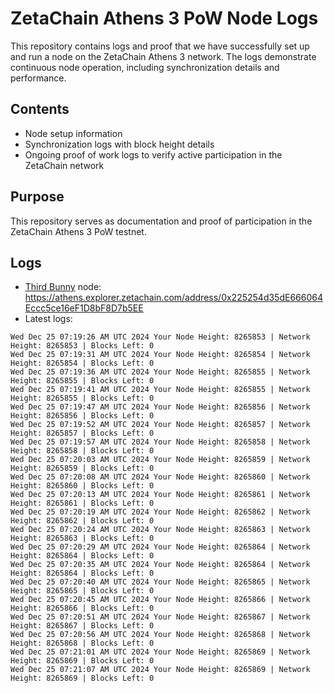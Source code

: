 # ZetaChain Athens 3 PoW Node Logs
This repository contains logs and proof that we have successfully set up and run a node on the ZetaChain Athens 3 network. The logs demonstrate continuous node operation, including synchronization details and performance.

## Contents
- Node setup information
- Synchronization logs with block height details
- Ongoing proof of work logs to verify active participation in the ZetaChain network

## Purpose
This repository serves as documentation and proof of participation in the ZetaChain Athens 3 PoW testnet.

## Logs

- [Third Bunny](https://thirdbunny.xyz/) node: https://athens.explorer.zetachain.com/address/0x225254d35dE666064Eccc5ce16eF1D8bF8D7b5EE
- Latest logs:
```
Wed Dec 25 07:19:26 AM UTC 2024 Your Node Height: 8265853 | Network Height: 8265853 | Blocks Left: 0
Wed Dec 25 07:19:31 AM UTC 2024 Your Node Height: 8265854 | Network Height: 8265854 | Blocks Left: 0
Wed Dec 25 07:19:36 AM UTC 2024 Your Node Height: 8265855 | Network Height: 8265855 | Blocks Left: 0
Wed Dec 25 07:19:41 AM UTC 2024 Your Node Height: 8265855 | Network Height: 8265855 | Blocks Left: 0
Wed Dec 25 07:19:47 AM UTC 2024 Your Node Height: 8265856 | Network Height: 8265856 | Blocks Left: 0
Wed Dec 25 07:19:52 AM UTC 2024 Your Node Height: 8265857 | Network Height: 8265857 | Blocks Left: 0
Wed Dec 25 07:19:57 AM UTC 2024 Your Node Height: 8265858 | Network Height: 8265858 | Blocks Left: 0
Wed Dec 25 07:20:03 AM UTC 2024 Your Node Height: 8265859 | Network Height: 8265859 | Blocks Left: 0
Wed Dec 25 07:20:08 AM UTC 2024 Your Node Height: 8265860 | Network Height: 8265860 | Blocks Left: 0
Wed Dec 25 07:20:13 AM UTC 2024 Your Node Height: 8265861 | Network Height: 8265861 | Blocks Left: 0
Wed Dec 25 07:20:19 AM UTC 2024 Your Node Height: 8265862 | Network Height: 8265862 | Blocks Left: 0
Wed Dec 25 07:20:24 AM UTC 2024 Your Node Height: 8265863 | Network Height: 8265863 | Blocks Left: 0
Wed Dec 25 07:20:29 AM UTC 2024 Your Node Height: 8265864 | Network Height: 8265864 | Blocks Left: 0
Wed Dec 25 07:20:35 AM UTC 2024 Your Node Height: 8265864 | Network Height: 8265864 | Blocks Left: 0
Wed Dec 25 07:20:40 AM UTC 2024 Your Node Height: 8265865 | Network Height: 8265865 | Blocks Left: 0
Wed Dec 25 07:20:45 AM UTC 2024 Your Node Height: 8265866 | Network Height: 8265866 | Blocks Left: 0
Wed Dec 25 07:20:51 AM UTC 2024 Your Node Height: 8265867 | Network Height: 8265867 | Blocks Left: 0
Wed Dec 25 07:20:56 AM UTC 2024 Your Node Height: 8265868 | Network Height: 8265868 | Blocks Left: 0
Wed Dec 25 07:21:01 AM UTC 2024 Your Node Height: 8265869 | Network Height: 8265869 | Blocks Left: 0
Wed Dec 25 07:21:07 AM UTC 2024 Your Node Height: 8265869 | Network Height: 8265869 | Blocks Left: 0
```
